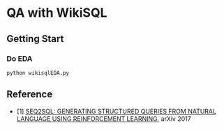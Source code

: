 # QA with WikiSQL

## Getting Start
### Do EDA
```shell
python wikisqlEDA.py
```

## Reference
- [1] [SEQ2SQL: GENERATING STRUCTURED QUERIES FROM NATURAL LANGUAGE USING REINFORCEMENT LEARNING](https://arxiv.org/pdf/1709.00103.pdf), arXiv 2017